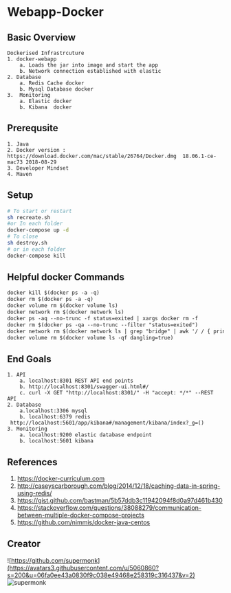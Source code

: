 # Webapp-Docker
## Basic Overview
```text
Dockerised Infrastrcuture
1. docker-webapp
    a. Loads the jar into image and start the app 
    b. Network connection established with elastic
2. Database
    a. Redis Cache docker
    b. Mysql Database docker
3.  Monitoring
    a. Elastic docker
    b. Kibana  docker
```
## Prerequsite
```text
1. Java
2. Docker version : https://download.docker.com/mac/stable/26764/Docker.dmg  18.06.1-ce-mac73 2018-08-29 
3. Developer Mindset
4. Maven 
```
## Setup
```bash
# To start or restart
sh recreate.sh
#or In each folder
docker-compose up -d
# To close
sh destroy.sh 
# or in each folder
docker-compose kill 
```

## Helpful docker Commands
```markdown
docker kill $(docker ps -a -q)
docker rm $(docker ps -a -q)
docker volume rm $(docker volume ls)
docker network rm $(docker network ls)
docker ps -aq --no-trunc -f status=exited | xargs docker rm -f
docker rm $(docker ps -qa --no-trunc --filter "status=exited")
docker network rm $(docker network ls | grep "bridge" | awk '/ / { print $1 }')
docker volume rm $(docker volume ls -qf dangling=true)
```

## End Goals
```text
1. API
    a. localhost:8301 REST API end points
    b. http://localhost:8301/swagger-ui.html#/
    c. curl -X GET "http://localhost:8301/" -H "accept: */*" --REST API
2. Database
    a.localhost:3306 mysql
    b. localhost:6379 redis
 http://localhost:5601/app/kibana#/management/kibana/index?_g=()
3. Monitoring
    a. localhost:9200 elastic database endpoint
    b. localhost:5601 kibana 
```
## References
1. https://docker-curriculum.com
2. http://caseyscarborough.com/blog/2014/12/18/caching-data-in-spring-using-redis/
3. https://gist.github.com/bastman/5b57ddb3c11942094f8d0a97d461b430 
4. https://stackoverflow.com/questions/38088279/communication-between-multiple-docker-compose-projects
5. https://github.com/nimmis/docker-java-centos 

## Creator
![https://github.com/supermonk](https://avatars3.githubusercontent.com/u/5060860?s=200&u=06fa0ee43a0830f9c038e49468e258319c316437&v=2)
![supermonk](https://github.com/supermonk)
